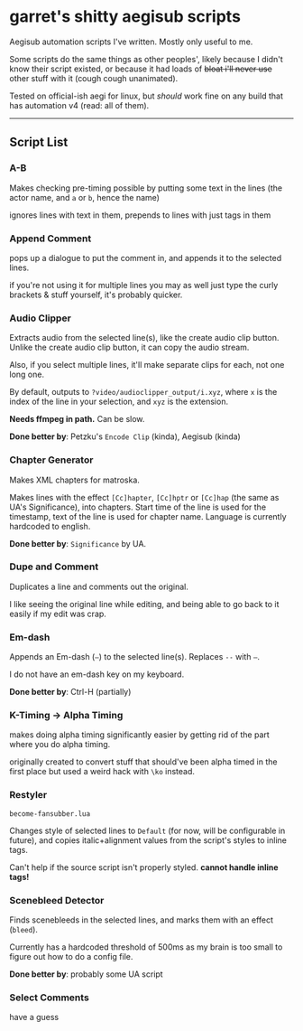 # garret's shitty aegisub scripts

Aegisub automation scripts I've written.
 Mostly only useful to me.

Some scripts do the same things as other peoples',
 likely because I didn't know their script existed,
 or because it had loads of ~~bloat i'll never use~~ other stuff with it (cough cough unanimated).

Tested on official-ish aegi for linux,
 but _should_ work fine on any build that has automation v4 (read: all of them).

----

## Script List

### A-B

Makes checking pre-timing possible
by putting some text in the lines
 (the actor name, and `a` or `b`,
 hence the name)

ignores lines with text in them,
 prepends to lines with just tags in them

### Append Comment

pops up a dialogue to put the comment in, and appends it to the selected lines.

if you're not using it for multiple lines you may as well just type the curly brackets & stuff yourself, it's probably quicker.

### Audio Clipper

Extracts audio from the selected line(s), like the create audio clip button.
Unlike the create audio clip button, it can copy the audio stream.

Also, if you select multiple lines, it'll make separate clips for each, not one long one.

By default, outputs to `?video/audioclipper_output/i.xyz`,
 where `x` is the index of the line in your selection, and `xyz` is the extension.

**Needs ffmpeg in path.**
Can be slow.

**Done better by**: Petzku's `Encode Clip` (kinda), Aegisub (kinda)

### Chapter Generator

Makes XML chapters for matroska.

Makes lines with the effect `[Cc]hapter`, `[Cc]hptr` or `[Cc]hap` (the same as UA's Significance), into chapters. Start time of the line is used for the timestamp, text of the line is used for chapter name.
Language is currently hardcoded to english.

**Done better by**: `Significance` by UA.

### Dupe and Comment

Duplicates a line and comments out the original.

I like seeing the original line while editing,
 and being able to go back to it
 easily if my edit was crap.

### Em-dash

Appends an Em-dash (`—`) to the selected line(s).
Replaces `--` with `—`.

I do not have an em-dash key on my keyboard.

**Done better by**: Ctrl-H (partially)

### K-Timing -> Alpha Timing

makes doing alpha timing significantly easier
 by getting rid of the part where you do alpha timing.

originally created to convert stuff that should've been alpha timed in the first place
 but used a weird hack with `\ko` instead.

### Restyler

`become-fansubber.lua`

Changes style of selected lines to `Default` (for now, will be configurable in future),
 and copies italic+alignment values from the script's styles to inline tags.

Can't help if the source script isn't properly styled.
**cannot handle inline tags!**

### Scenebleed Detector

Finds scenebleeds in the selected lines, and marks them with an effect (`bleed`).

Currently has a hardcoded threshold of 500ms
 as my brain is too small
 to figure out how to do
 a config file.

**Done better by**: probably some UA script

### Select Comments

have a guess
